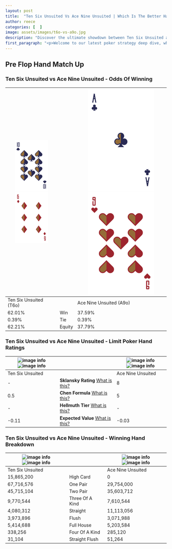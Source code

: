```yaml
---
layout: post
title:  "Ten Six Unsuited Vs Ace Nine Unsuited | Which Is The Better Hand In Poker? A Complete Guide"
author: reece
categories: [  ]
image: assets/images/t6o-vs-a9o.jpg
description: "Discover the ultimate showdown between Ten Six Unsuited and Ace Nine Unsuited in poker! Uncover the odds, strategies, and scenarios where one hand triumphs over the other. Get ready to up your poker game with this thrilling analysis."
first_paragraph: "<p>Welcome to our latest poker strategy deep dive, where we're pitting two distinct hands against each other in a high-stakes showdown: Ten Six Unsuited vs Ace Nine Unsuited.</p><p>In the dynamic world of poker, every decision counts, and knowing which hand holds the upper hand is key to your success at the table.</p><p>In this article, we'll dissect these two hands, explore the scenarios where one dominates the other, and equip you with the knowledge to make strategic choices that can tip the odds in your favor.</p><p>Get ready to unravel the intriguing dynamics of these poker hands and elevate your game to new heights.</p>"
---
```




[comment]: # (sp0)

## Pre Flop Hand Match Up

<div class="table hand-ratings" markdown="1"> 



### Ten Six Unsuited vs Ace Nine Unsuited - Odds Of Winning


    
| ![image info](assets/images/hand1/T.png) ![image info](assets/images/hand1/6o.png) |  | ![image info](assets/images/hand2/A.png) ![image info](assets/images/hand2/9o.png) |
| -------- | -------- | -------- |
| Ten Six Unsuited (T6o) |  | Ace Nine Unsuited (A9o) |
| 62.01% | Win | 37.59% |
| 0.39% | Tie | 0.39% |
| 62.21% | Equity | 37.79% |




[comment]: # (sp1)



### Ten Six Unsuited vs Ace Nine Unsuited - Limit Poker Hand Ratings


    
| ![image info](https://www.riverpairs.com/assets/images/hand1/T.png) ![image info](https://www.riverpairs.com/assets/images/hand1/6o.png) |  | ![image info](https://www.riverpairs.com/assets/images/hand2/A.png) ![image info](https://www.riverpairs.com/assets/images/hand2/9o.png) |
| -------- | -------- | -------- |
| Ten Six Unsuited |  | Ace Nine Unsuited |
| - | **Sklansky Rating** [What is this?](/sklansky-rating-explained) | 8 |
| 0.5 | **Chen Formula** [What is this?](/chen-formula-explained) | 5 |
| - | **Hellmuth Tier** [What is this?](/Hellmuth-tier-explained) | - |
| -0.11 | **Expected Value** [What is this?](/expected-value-explained) | -0.03 |




[comment]: # (sp2)



### Ten Six Unsuited vs Ace Nine Unsuited - Winning Hand Breakdown


    
| ![image info](https://www.riverpairs.com/assets/images/hand1/T.png) ![image info](https://www.riverpairs.com/assets/images/hand1/6o.png) |  | ![image info](https://www.riverpairs.com/assets/images/hand2/A.png) ![image info](https://www.riverpairs.com/assets/images/hand2/9o.png) |
| -------- | -------- | -------- |
| Ten Six Unsuited |  | Ace Nine Unsuited |
| 15,865,200 | High Card | 0 |
| 67,716,576 | One Pair | 29,754,000 |
| 45,715,104 | Two Pair | 35,603,712 |
| 9,770,544 | Three Of A Kind | 7,610,544 |
| 4,080,312 | Straight | 11,113,056 |
| 3,973,896 | Flush | 3,071,988 |
| 5,414,688 | Full House | 5,203,584 |
| 338,256 | Four Of A Kind | 285,120 |
| 31,104 | Straight Flush | 51,264 |




[comment]: # (sp3)



</div>

[comment]: # (sp4)



[comment]: # (sp5)

